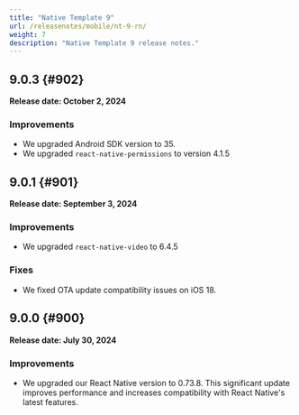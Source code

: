 ```yaml
---
title: "Native Template 9"
url: /releasenotes/mobile/nt-9-rn/
weight: 7
description: "Native Template 9 release notes."
---
```

## 9.0.3 {#902}

**Release date: October 2, 2024**

### Improvements

* We upgraded Android SDK version to 35.
* We upgraded `react-native-permissions` to version 4.1.5
 
## 9.0.1 {#901}

**Release date: September 3, 2024**

### Improvements

* We upgraded `react-native-video` to 6.4.5

### Fixes

* We fixed OTA update compatibility issues on iOS 18.

## 9.0.0 {#900}

**Release date: July 30, 2024**

### Improvements

* We upgraded our React Native version to 0.73.8. This significant update improves performance and increases compatibility with React Native's latest features.
